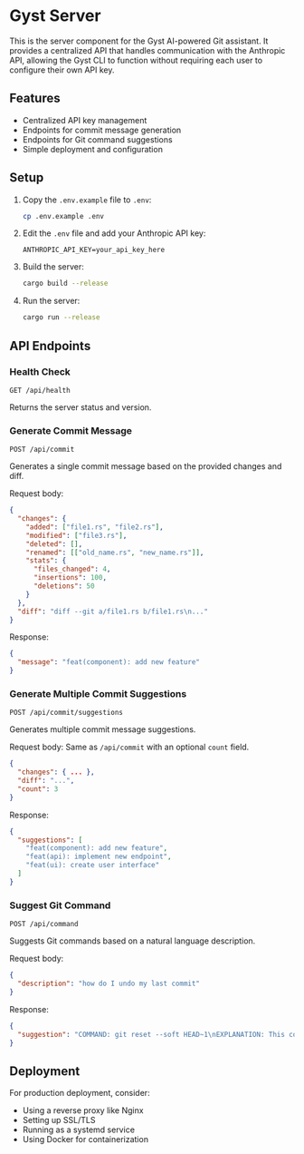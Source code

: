 # Gyst Server

This is the server component for the Gyst AI-powered Git assistant. It provides a centralized API that handles communication with the Anthropic API, allowing the Gyst CLI to function without requiring each user to configure their own API key.

## Features

- Centralized API key management
- Endpoints for commit message generation
- Endpoints for Git command suggestions
- Simple deployment and configuration

## Setup

1. Copy the `.env.example` file to `.env`:

   ```bash
   cp .env.example .env
   ```

2. Edit the `.env` file and add your Anthropic API key:

   ```
   ANTHROPIC_API_KEY=your_api_key_here
   ```

3. Build the server:

   ```bash
   cargo build --release
   ```

4. Run the server:
   ```bash
   cargo run --release
   ```

## API Endpoints

### Health Check

```
GET /api/health
```

Returns the server status and version.

### Generate Commit Message

```
POST /api/commit
```

Generates a single commit message based on the provided changes and diff.

Request body:

```json
{
  "changes": {
    "added": ["file1.rs", "file2.rs"],
    "modified": ["file3.rs"],
    "deleted": [],
    "renamed": [["old_name.rs", "new_name.rs"]],
    "stats": {
      "files_changed": 4,
      "insertions": 100,
      "deletions": 50
    }
  },
  "diff": "diff --git a/file1.rs b/file1.rs\n..."
}
```

Response:

```json
{
  "message": "feat(component): add new feature"
}
```

### Generate Multiple Commit Suggestions

```
POST /api/commit/suggestions
```

Generates multiple commit message suggestions.

Request body: Same as `/api/commit` with an optional `count` field.

```json
{
  "changes": { ... },
  "diff": "...",
  "count": 3
}
```

Response:

```json
{
  "suggestions": [
    "feat(component): add new feature",
    "feat(api): implement new endpoint",
    "feat(ui): create user interface"
  ]
}
```

### Suggest Git Command

```
POST /api/command
```

Suggests Git commands based on a natural language description.

Request body:

```json
{
  "description": "how do I undo my last commit"
}
```

Response:

```json
{
  "suggestion": "COMMAND: git reset --soft HEAD~1\nEXPLANATION: This command undoes the last commit but keeps the changes staged.\nNOTE: This is safe to use if you haven't pushed the commit to a remote repository."
}
```

## Deployment

For production deployment, consider:

- Using a reverse proxy like Nginx
- Setting up SSL/TLS
- Running as a systemd service
- Using Docker for containerization
